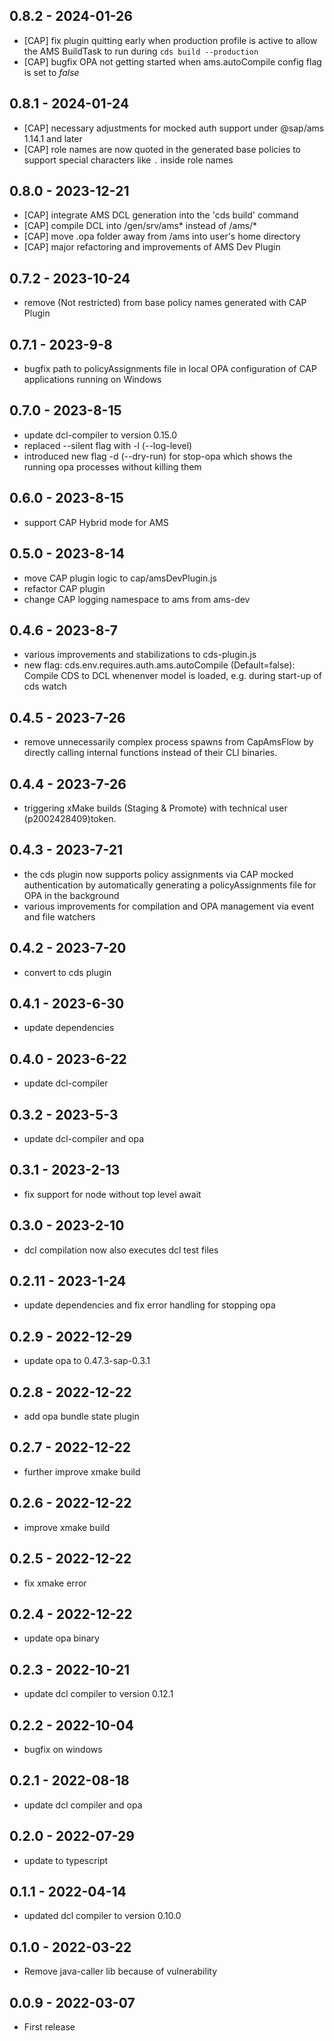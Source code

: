 ## 0.8.2 - 2024-01-26

- [CAP] fix plugin quitting early when production profile is active to allow the AMS BuildTask to run during `cds build --production`
- [CAP] bugfix OPA not getting started when ams.autoCompile config flag is set to *false*

## 0.8.1 - 2024-01-24

- [CAP] necessary adjustments for mocked auth support under @sap/ams 1.14.1 and later
- [CAP] role names are now quoted in the generated base policies to support special characters like `.` inside role names

## 0.8.0 - 2023-12-21

- [CAP] integrate AMS DCL generation into the 'cds build' command
- [CAP] compile DCL into /gen/srv/ams* instead of /ams/*
- [CAP] move .opa folder away from /ams into user's home directory
- [CAP] major refactoring and improvements of AMS Dev Plugin

## 0.7.2 - 2023-10-24

- remove (Not restricted) from base policy names generated with CAP Plugin

## 0.7.1 - 2023-9-8

- bugfix path to policyAssignments file in local OPA configuration of CAP applications running on Windows

## 0.7.0 - 2023-8-15

- update dcl-compiler to version 0.15.0
- replaced --silent flag with -l (--log-level)
- introduced new flag -d (--dry-run) for stop-opa which shows the running opa processes without killing them

## 0.6.0 - 2023-8-15

- support CAP Hybrid mode for AMS

## 0.5.0 - 2023-8-14

- move CAP plugin logic to cap/amsDevPlugin.js
- refactor CAP plugin
- change CAP logging namespace to ams from ams-dev

## 0.4.6 - 2023-8-7

- various improvements and stabilizations to cds-plugin.js
- new flag: cds.env.requires.auth.ams.autoCompile (Default=false): Compile CDS to DCL whenenver model is loaded, e.g. during start-up of cds watch

## 0.4.5 - 2023-7-26

- remove unnecessarily complex process spawns from CapAmsFlow by directly calling internal functions instead of their CLI binaries.

## 0.4.4 - 2023-7-26

- triggering xMake builds (Staging & Promote) with technical user (p2002428409)token. 

## 0.4.3 - 2023-7-21

- the cds plugin now supports policy assignments via CAP mocked authentication by automatically generating a policyAssignments file for OPA in the background
- various improvements for compilation and OPA management via event and file watchers

## 0.4.2 - 2023-7-20

- convert to cds plugin

## 0.4.1 - 2023-6-30

- update dependencies

## 0.4.0 - 2023-6-22

- update dcl-compiler

## 0.3.2 - 2023-5-3

- update dcl-compiler and opa

## 0.3.1 - 2023-2-13

- fix support for node without top level await

## 0.3.0 - 2023-2-10

- dcl compilation now also executes dcl test files

## 0.2.11 - 2023-1-24

- update dependencies and fix error handling for stopping opa

## 0.2.9 - 2022-12-29

- update opa to 0.47.3-sap-0.3.1

## 0.2.8 - 2022-12-22

- add opa bundle state plugin

## 0.2.7 - 2022-12-22

- further improve xmake build

## 0.2.6 - 2022-12-22

- improve xmake build

## 0.2.5 - 2022-12-22

- fix xmake error

## 0.2.4 - 2022-12-22

- update opa binary

## 0.2.3 - 2022-10-21

- update dcl compiler to version 0.12.1

## 0.2.2 - 2022-10-04

- bugfix on windows

## 0.2.1 - 2022-08-18

- update dcl compiler and opa

## 0.2.0 - 2022-07-29

- update to typescript

## 0.1.1 - 2022-04-14

- updated dcl compiler to version 0.10.0

## 0.1.0 - 2022-03-22

- Remove java-caller lib because of vulnerability

## 0.0.9 - 2022-03-07

- First release
